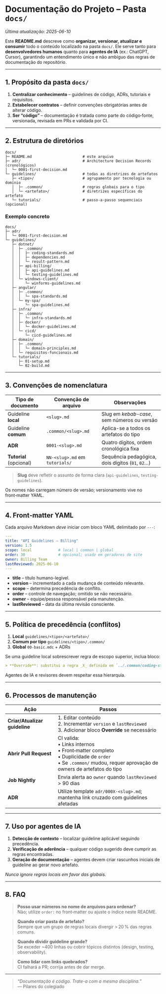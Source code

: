 # Documentação do Projeto – Pasta `docs/`

_Última atualização: 2025-06-10_

Este **README.md** descreve como **organizar, versionar, atualizar e consumir** todo o
conteúdo localizado na pasta `docs/`. Ele serve tanto para **desenvolvedores humanos**
quanto para **agentes de IA** (ex.: ChatGPT, Cursor), garantindo um entendimento único e
não ambíguo das regras de documentação do repositório.

---

## 1. Propósito da pasta `docs/`

1. **Centralizar conhecimento** – guidelines de código, ADRs, tutoriais e requisitos.
2. **Estabelecer contratos** – definir convenções obrigatórias antes de alterar código.
3. **Ser “código”** – documentação é tratada como parte do código‐fonte, versionada,
   revisada em PRs e validada por CI.

---

## 2. Estrutura de diretórios

```text
docs/
├─ README.md                       # este arquivo
├─ adr/                            # Architecture Decision Records (cronológicos)
│  └─ 0001-first-decision.md
└─ guidelines/                     # todas as diretrizes de artefatos
   ├─ <tipo>/                      # agrupamento por tecnologia ou domínio
   │  ├─ .common/                  # regras globais para o tipo
   │  └─ <artefato>/               # diretrizes específicas do artefato
   └─ tutorials/                   # passo-a-passo sequenciais (opcional)
```

### Exemplo concreto

```text
docs/
├─ adr/
│  └─ 0001-first-decision.md
└─ guidelines/
   ├─ dotnet/
   │  ├─ .common/
   │  │  ├─ coding-standards.md
   │  │  ├─ dependencies.md
   │  │  └─ result-pattern.md
   │  ├─ api-billing/
   │  │  ├─ api-guidelines.md
   │  │  └─ testing-guidelines.md
   │  └─ windows-client/
   │     └─ winforms-guidelines.md
   ├─ angular/
   │  ├─ .common/
   │  │  └─ spa-standards.md
   │  └─ my-spa/
   │     └─ spa-guidelines.md
   ├─ infra/
   │  ├─ .common/
   │  │  └─ infra-standards.md
   │  ├─ docker/
   │  │  └─ docker-guidelines.md
   │  └─ cicd/
   │     └─ cicd-guidelines.md
   ├─ domain/
   │  ├─ .common/
   │  │  └─ domain-principles.md
   │  └─ requisitos-funcionais.md
   └─ tutorials/
      ├─ 01-setup.md
      └─ 02-build.md
```

---

## 3. Convenções de nomenclatura

| Tipo de documento           | Convenção de arquivo             | Observações                                               |
|-----------------------------|----------------------------------|-----------------------------------------------------------|
| Guideline **local**         | `<slug>.md`                      | Slug em _kebab-case_, sem números ou versão               |
| Guideline **comum**         | `.common/<slug>.md`              | Aplica-se a todos os artefatos do tipo                    |
| **ADR**                     | `0001-<slug>.md`                 | Quatro dígitos, ordem cronológica fixa                    |
| **Tutorial** (opcional)    | `NN-<slug>.md` em `tutorials/`   | Sequência pedagógica, dois dígitos (`01`, `02`…)          |

> **Slug** deve refletir o assunto de forma clara (`api-guidelines`, `testing-guidelines`).

Os nomes não carregam número de versão; versionamento vive no front‑matter YAML.

---

## 4. Front‑matter YAML

Cada arquivo Markdown _deve_ iniciar com bloco YAML delimitado por `---`:

```yaml
---
title: "API Guidelines – Billing"
version: 1.5
scope: local            # local | common | global
order: 30               # opcional; usado em geradores de site
owner: Billing Team
lastReviewed: 2025-06-10
---
```

* **title** – título humano-legível.  
* **version** – incrementado a cada mudança de conteúdo relevante.  
* **scope** – determina precedência de conflito.  
* **order** – controle de navegação; omitido se não necessário.  
* **owner** – equipe/pessoa responsável pela manutenção.  
* **lastReviewed** – data da última revisão consciente.

---

## 5. Política de precedência (conflitos)

1. **Local** `guidelines/<tipo>/<artefato>/`  
2. **Comum por tipo** `guidelines/<tipo>/.common/`  
3. **Global** `00-basic.mdc` + ADRs

Se uma guideline local sobrescrever regra de escopo superior, inclua bloco:

```markdown
> **Override**: substitui a regra _X_ definida em `../.common/coding-standards.md`
```

Agentes de IA e revisores devem respeitar essa hierarquia.

---

## 6. Processos de manutenção

| Ação | Passos |
|------|--------|
| **Criar/Atualizar guideline** | 1. Editar conteúdo<br>2. Incrementar `version` e `lastReviewed`<br>3. Adicionar bloco **Override** se necessário |
| **Abrir Pull Request** | CI valida:<br>• Links internos<br>• Front‑matter completo<br>• Duplicidade de `order`<br>• Se `.common/` mudou, requer aprovação de owners de artefatos do tipo |
| **Job Nightly** | Envia alerta ao `owner` quando `lastReviewed` > 90 dias |
| **ADR** | Utilize template `adr/000X-<slug>.md`; mantenha link cruzado com guidelines afetadas |

---

## 7. Uso por agentes de IA

1. **Detecção de contexto** – localizar guideline aplicável seguindo precedência.  
2. **Verificação de aderência** – qualquer código sugerido deve cumprir as regras
   encontradas.  
3. **Geração de documentação** – agentes devem criar rascunhos iniciais de guideline ao
   gerar novo artefato.

_Nunca ignore regras locais em favor das globais._

---

## 8. FAQ

> **Posso usar números no nome de arquivos para ordenar?**  
> Não; utilize `order:` no front‑matter ou ajuste o índice neste README.

> **Quando criar pasta de artefato?**  
> Sempre que um grupo de regras locais divergir > 20 % das regras comuns.

> **Quando dividir guideline grande?**  
> Se exceder ~400 linhas ou cobrir tópicos distintos (design, testing, observability).

> **Como lidar com links quebrados?**  
> CI falhará a PR; corrija antes de dar merge.

---

> _“Documentação é código. Trate-a com a mesma disciplina.”_  
> — Pilares do colegiado
